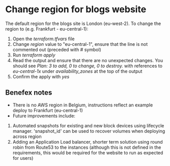 # Change region for blogs website
The default region for the blogs site is London (eu-west-2). To change the region to (e.g. Frankfurt - eu-central-1):

1. Open the _terraform.tfvars_ file
2. Change _region_ value to "eu-central-1", ensure that the line is not commented out (preceded with # symbol)
3. Run _terraform apply_
4. Read the output and ensure that there are no unexpected changes. You should see _Plan: 3 to add, 0 to change, 0 to destroy._ with references to _eu-central-1x_ under _availability_zones_ at the top of the output
5. Confirm the apply with _yes_

## Benefex notes
- There is no AWS region in Belgium, instructions reflect an example deploy to Frankfurt (eu-central-1)
- Future improvements include:
1. Automated snapshots for existing and new block devices using lifecycle manager. 'snapshot_id' can be used to recover volumes when deploying across region
2. Adding an Application Load balancer, shorter term solution using round robin from Route53 to the instances (although this is not defined in the requirements, this would be required for the website to run as expected for users)
